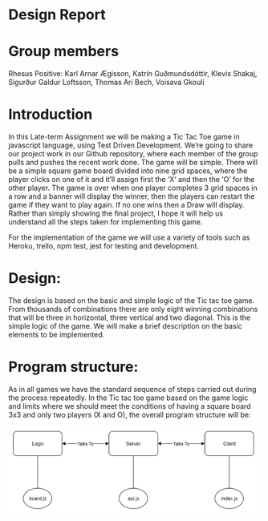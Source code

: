 # Design Report

# Group members
Rhesus Positive:
Karl Arnar Ægisson, 
Katrín Guðmundsdóttir, 
Klevis Shakaj,
Sigurður Galdur Loftsson, 
Thomas Ari Bech, 
Voisava Gkouli

# Introduction
In this Late-term Assignment we will be making a Tic Tac Toe game in javascript language, using Test Driven Development. We’re going to share our project work in our Github repository, where each member of the group pulls and pushes the recent work done. 
The game will be simple. There will be a simple square game board divided into nine grid spaces, where the player clicks on one of it and it’ll assign first the ‘X’ and then the ‘O’ for the other player. The game is over when one player completes 3 grid spaces in a row and a banner will display the winner, then the players can restart the game if they want to play again. If no one wins then a Draw will display. 
Rather than simply showing the final project, I hope it will help us understand all the steps taken for implementing this game. 
 
For the implementation of the game we will use a variety of tools such as Heroku, trello, npm test, jest for testing and development.


# Design:

The design is based on the basic and simple logic of the Tic tac toe game. From thousands of combinations there are only eight winning combinations that will be three in horizontal, three vertical and two diagonal. This is the simple logic of the game. We will make a brief description on the basic elements to be implemented. 

# Program structure:

As in all games we have the standard sequence of steps carried out during the process repeatedly. In the Tic tac toe game based on the game logic and limits where we should meet the conditions of having a square board 3x3 and only two players (X and O), the overall program structure will be:

![picture](images/structure.PNG)
